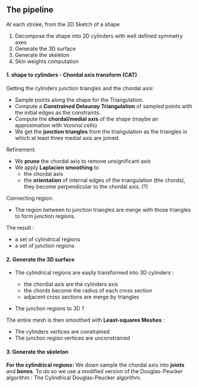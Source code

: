 ## The pipeline

At each stroke, from the 2D Sketch of a shape
1. Decompose the shape into 2D cylinders with well defined symmetry axes
2. Generate the 3D surface
3. Generate the skeleton
4. Skin weights computation

#### 1. shape to cylinders - Chordal axis transform (CAT)

Getting the cylinders junction triangles and the chordal axis:
- Sample points along the shape for the Triangulation.
- Compute a **Constrained Delaunay Triangulation** of sampled points with the initial edges as the constraints.
- Compute the **chordal/medial axis** of the shape (maybe an approximation with Voronoi cells)
- We get the **junction triangles** from the triangulation as the triangles in which at least three medial axis are joined.

Refinement:
- We **prune** the chordal axis to remove unsignificant axis
- We apply **Laplacien smoothing** to
    - the chordal axis 
    - the **orientation** of internal edges of the triangulation (the chords), they become perpendicular to the chordal axis. (?)

Connecting region:
- The region between to junction triangles are merge with those triangles to form junction regions.

The result :
- a set of cylindrical regions
- a set of junction regions

#### 2. Generate the 3D surface

- The cylindrical regions are easily transformed into 3D cylinders :
  - the chordial axis are the cylinders axis
  - the chords become the radius of each cross section
  - adjacent cross sections are merge by triangles

- The junction regions to 3D ?

The entire mesh is then smoothed with **Least-squares Meshes** :
- The cylinders vertices are constrained
- The junction region vertices are unconstrained

#### 3. Generate the skeleton

**For the cylindrical regions:**
We down sample the chordal axis into **joints** and **bones**. To do so we use a modified version of the Douglas-Peucker algorithm : The Cylindrical Douglas-Peucker algorithm.
